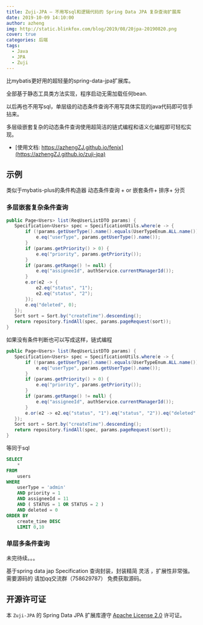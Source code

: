 ```yaml
---
title: Zuji-JPA — 不用写sql和逻辑代码的 Spring Data JPA 复杂查询扩展库
date: 2019-10-09 14:10:00
author: azheng
img: http://static.blinkfox.com/blog/2019/08/20jpa-20190820.png
cover: true
categories: 后端
tags:
  - Java
  - JPA
  - Zuji
---
```


比mybatis更好用的超轻量的spring-data-jpa扩展库。

全部基于静态工具类方法实现，程序启动无需加载任何bean.

以后再也不用写sql，单层级的动态条件查询不用写具体实现的java代码即可信手拈来。

多层级嵌套复杂的动态条件查询使用超简洁的链式编程和语义化编程即可轻松实现。

- [使用文档: https://azhengZJ.github.io/fenix](https://azhengZJ.github.io/zuji-jpa)

## 示例  

类似于mybatis-plus的条件构造器
动态条件查询 + or 嵌套条件+ 排序+ 分页

### 多层嵌套复杂条件查询

```java
public Page<Users> list(ReqUserListDTO params) {
   Specification<Users> spec = SpecificationUtils.where(e -> {
       if (!params.getUserType().name().equals(UserTypeEnum.ALL.name())) {
           e.eq("userType", params.getUserType().name());
       }
       if (params.getPriority() > 0) {
           e.eq("priority", params.getPriority());
       }
       if (params.getRange() != null) {
           e.eq("assigneeId", authService.currentManagerId());
       }
       e.or(e2 -> {
           e2.eq("status", "1");
           e2.eq("status", "2");
       });
       e.eq("deleted", 0);
   });
   Sort sort = Sort.by("createTime").descending();
   return repository.findAll(spec, params.pageRequest(sort));
}
```
如果没有条件判断也可以写成这样，链式编程

```java
public Page<Users> list(ReqUserListDTO params) {
   Specification<Users> spec = SpecificationUtils.where(e -> {
       if (!params.getUserType().name().equals(UserTypeEnum.ALL.name())) {
           e.eq("userType", params.getUserType().name());
       }
       if (params.getPriority() > 0) {
           e.eq("priority", params.getPriority());
       }
       if (params.getRange() != null) {
           e.eq("assigneeId", authService.currentManagerId());
       }
       e.or(e2 -> e2.eq("status", "1").eq("status", "2")).eq("deleted", 0);
   });
   Sort sort = Sort.by("createTime").descending();
   return repository.findAll(spec, params.pageRequest(sort));
}
```

等同于sql

```sql
SELECT
	* 
FROM
	users
WHERE
	userType = 'admin' 
	AND priority = 1 
	AND assigneeId = 11 
	AND ( STATUS = 1 OR STATUS = 2 ) 
	AND deleted = 0 
ORDER BY
	create_time DESC 
	LIMIT 0,10
```

### 单层多条件查询

未完待续。。。


基于spring data jap Specification 查询封装，封装精简 灵活 ，扩展性非常强。
需要源码的  请加qq交流群（758629787） 免费获取源码。



## 开源许可证

本 `Zuji-JPA` 的 Spring Data JPA 扩展库遵守 [Apache License 2.0](http://www.apache.org/licenses/LICENSE-2.0) 许可证。
